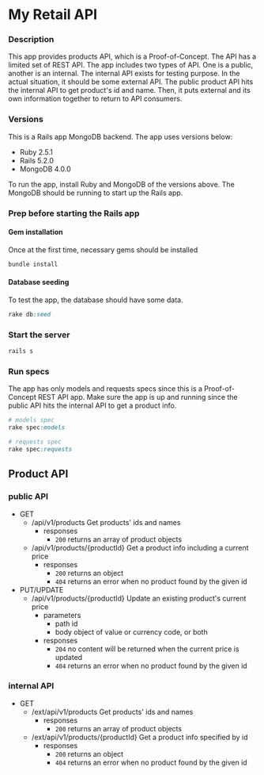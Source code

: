 # My Retail API

### Description

This app provides products API, which is a Proof-of-Concept. The API has a limited set of
REST API. The app includes two types of API. One is a public, another is an internal.
The internal API exists for testing purpose. In the actual situation, it should be some
external API. The public product API hits the internal API to get product's id and name.
Then, it puts external and its own information together to return to API consumers.

### Versions

This is a Rails app MongoDB backend. The app uses versions below:

- Ruby 2.5.1
- Rails 5.2.0
- MongoDB 4.0.0

To run the app, install Ruby and MongoDB of the versions above. The MongoDB should be running
to start up the Rails app.

### Prep before starting the Rails app

#### Gem installation

Once at the first time, necessary gems should be installed

```ruby
bundle install
```

#### Database seeding

To test the app, the database should have some data.

```ruby
rake db:seed
```

### Start the server

```ruby
rails s
```

### Run specs

The app has only models and requests specs since this is a Proof-of-Concept REST API app.
Make sure the app is up and running since the public API hits the internal API to get a
product info.

```ruby
# models spec
rake spec:models

# requests spec
rake spec:requests 
``` 

## Product API

### public API

- GET
    - /api/v1/products Get products' ids and names
        - responses
            - `200` returns an array of product objects
    - /api/v1/products/{productId} Get a product info including a current price
        - responses
            - `200` returns an object
            - `404` returns an error when no product found by the given id
- PUT/UPDATE
    - /api/v1/products/{productId} Update an existing product's current price
        - parameters
            - path id
            - body object of value or currency code, or both
        - responses
            - `204` no content will be returned when the current price is updated
            - `404` returns an error when no product found by the given id

### internal API

- GET
    - /ext/api/v1/products Get products' ids and names
        - responses
            - `200` returns an array of product objects
    - /ext/api/v1/products/{productId} Get a product info specified by id
        - responses
            - `200` returns an object
            - `404` returns an error when no product found by the given id